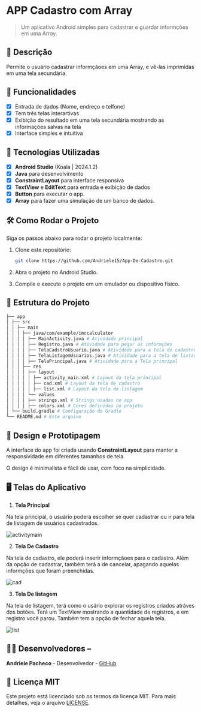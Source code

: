# **APP Cadastro com Array**

> Um aplicativo Android simples para cadastrar e guardar informções em uma Array.

## 📱 Descrição

Permite o usuário cadastrar informçãoes em uma Array, e vê-las imprimidas em uma tela secundária.

## 🔧 Funcionalidades

- [x] Entrada de dados (Nome, endreço e telfone)
- [x] Tem três telas interartivas
- [x] Exibição do resultado em uma tela secundária mostrando as informações salvas na tela
- [x] Interface simples e intuitiva

## 🚀 Tecnologias Utilizadas

- [x] **Android Studio** (Koala | 2024.1.2)
- [x] **Java** para desenvolvimento
- [x] **ConstraintLayout** para interface responsiva
- [x] **TextView** e **EditText** para entrada e exibição de dados
- [x] **Button**   para executar o app.
- [X] **Array** para fazer uma simulação de um banco de dados.

## 🛠️ Como Rodar o Projeto

Siga os passos abaixo para rodar o projeto localmente:

1. Clone este repositório:

    ```bash
    git clone https://github.com/Andriele15/App-De-Cadastro.git

    ```

2. Abra o projeto no Android Studio.
3. Compile e execute o projeto em um emulador ou dispositivo físico.

## 📂 Estrutura do Projeto

```bash
├── app
│ ├── src
│ │ ├── main
│ │ │ ├── java/com/example/imccalculator
│ │ │ │ ├── MainActivity.java # Atividade principal
│ │ │ │ ├── Registro.java # Atividade para pegar as informções
│ │ │ │ ├── TelaCadstroUsuario.java # Atividade para a tela de cadastro
│ │ │ │ ├── TelaListagemUsuarios.java # Atividade para a tela de listagem
│ │ │ │ ├── TelaPrincipal.java # Atividade para a Tela principal
│ │ │ ├── res
│ │ │ │ ├── layout
│ │ │ │ │ ├── activity_main.xml # Layout da tela principal
│ │ │ │ │ ├── cad.xml # Layout da tela de cadastro
│ │ │ │ │ ├── list.xml # Layout da tela de listagem
│ │ │ │ └── values
│ │ │ │ ├── strings.xml # Strings usadas no app
│ │ │ │ ├── colors.xml # Cores definidas no projeto
│ └── build.gradle # Configuração do Gradle
└── README.md # Este arquivo
```

 
## 🎨 Design e Prototipagem
 
A interface do app foi criada usando **ConstraintLayout** para manter a responsividade em diferentes tamanhos de tela.
 
O design é minimalista e fácil de usar, com foco na simplicidade.
 
 ## 🖥️ Telas do Aplicativo

1. **Tela Principal**
 
Na tela principal, o usuário poderá escolher se quer cadastrar ou ir para tela de listagem de usuários cadastrados.
 
![activitymain](https://github.com/user-attachments/assets/2cc80d37-416e-4a4c-8bed-6aa9ef04510f)

2. **Tela De Cadastro**

Na tela de cadastro, ele poderá inserir informçãoes para o cadastro. Além da opção de cadastrar, também terá a de cancelar, apagando aquelas informções que foram preenchidas.

![cad](https://github.com/user-attachments/assets/13d2b54e-62ac-4d1d-9f98-2a207f4640a2)

3. **Tela De listagem**

Na tela de listagem, terá como o usário explorar os registros criados atráves dos botões. Terá um TextView mostrando a quantidade de registros, e em registro você parou.
Também tem a opção de fechar aquela tela.

![list](https://github.com/user-attachments/assets/ef8c5ee0-01a9-4488-b829-ec55b18d2a22)

 
## 👨‍💻 Desenvolvedores –

**Andriele Pacheco** - Desenvolvedor - [GitHub](https://github.com/Andriele15)
 
 ## 📄 Licença MIT

Este projeto está licenciado sob os termos da licença MIT. 
Para mais
detalhes, veja o arquivo [LICENSE](LICENSE).
